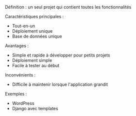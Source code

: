 Définition : un seul projet qui contient toutes les fonctionnalités

Caractéristiques principales :
- Tout-en-un
- Déploiement unique
- Base de données unique


Avantages : 
- Simple et rapide à développer pour petits projets
- Déploiement simple
- Facile à tester au début

  
Inconvénients : 
- Difficile à maintenir lorsque l'application grandit


Exemples : 
- WordPress
- Django avec templates
